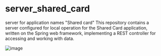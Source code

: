 # server_shared_card
server for application names "Shared card"
This repository contains a server configured for local operation for the Shared Card application, written on the Spring web framework, implementing a REST controller for accessing and working with data.

![image](https://user-images.githubusercontent.com/99919232/235173056-3ea50dbc-5433-4277-b35a-c64ae496a0c0.png)
